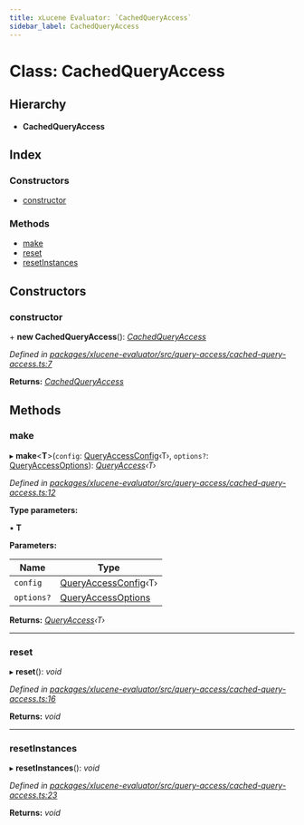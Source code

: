 ```yaml
---
title: xLucene Evaluator: `CachedQueryAccess`
sidebar_label: CachedQueryAccess
---
```


# Class: CachedQueryAccess

## Hierarchy

* **CachedQueryAccess**

## Index

### Constructors

* [constructor](cachedqueryaccess.md#constructor)

### Methods

* [make](cachedqueryaccess.md#make)
* [reset](cachedqueryaccess.md#reset)
* [resetInstances](cachedqueryaccess.md#resetinstances)

## Constructors

###  constructor

\+ **new CachedQueryAccess**(): *[CachedQueryAccess](cachedqueryaccess.md)*

*Defined in [packages/xlucene-evaluator/src/query-access/cached-query-access.ts:7](https://github.com/terascope/teraslice/blob/78714a985/packages/xlucene-evaluator/src/query-access/cached-query-access.ts#L7)*

**Returns:** *[CachedQueryAccess](cachedqueryaccess.md)*

## Methods

###  make

▸ **make**<**T**>(`config`: [QueryAccessConfig](../interfaces/queryaccessconfig.md)‹T›, `options?`: [QueryAccessOptions](../interfaces/queryaccessoptions.md)): *[QueryAccess](queryaccess.md)‹T›*

*Defined in [packages/xlucene-evaluator/src/query-access/cached-query-access.ts:12](https://github.com/terascope/teraslice/blob/78714a985/packages/xlucene-evaluator/src/query-access/cached-query-access.ts#L12)*

**Type parameters:**

▪ **T**

**Parameters:**

Name | Type |
------ | ------ |
`config` | [QueryAccessConfig](../interfaces/queryaccessconfig.md)‹T› |
`options?` | [QueryAccessOptions](../interfaces/queryaccessoptions.md) |

**Returns:** *[QueryAccess](queryaccess.md)‹T›*

___

###  reset

▸ **reset**(): *void*

*Defined in [packages/xlucene-evaluator/src/query-access/cached-query-access.ts:16](https://github.com/terascope/teraslice/blob/78714a985/packages/xlucene-evaluator/src/query-access/cached-query-access.ts#L16)*

**Returns:** *void*

___

###  resetInstances

▸ **resetInstances**(): *void*

*Defined in [packages/xlucene-evaluator/src/query-access/cached-query-access.ts:23](https://github.com/terascope/teraslice/blob/78714a985/packages/xlucene-evaluator/src/query-access/cached-query-access.ts#L23)*

**Returns:** *void*
